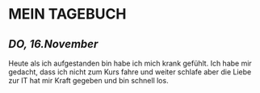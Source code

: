 # MEIN TAGEBUCH

## *DO, 16.November*


Heute als ich aufgestanden bin habe ich mich krank gefühlt. Ich habe mir gedacht, dass ich nicht zum Kurs fahre und weiter schlafe aber die Liebe zur IT hat mir Kraft gegeben und bin schnell los.
